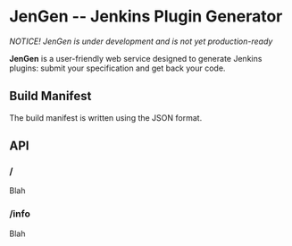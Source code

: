 
JenGen -- Jenkins Plugin Generator
==================================

*NOTICE! JenGen is under development and is not yet production-ready*

**JenGen** is a user-friendly web service designed to generate Jenkins plugins: submit your specification and get back your code.

Build Manifest
--------------

The build manifest is written using the JSON format.

API
---

### /

Blah

### /info

Blah
